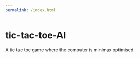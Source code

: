 ```yaml
---
permalink: /index.html
---
```



# tic-tac-toe-AI
A tic tac toe game where the computer is minimax optimised.
